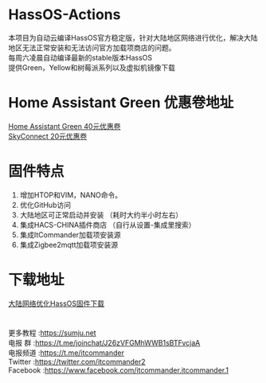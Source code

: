 # HassOS-Actions

本项目为自动云编译HassOS官方稳定版，针对大陆地区网络进行优化，解决大陆地区无法正常安装和无法访问官方加载项商店的问题。   
每周六凌晨自动编译最新的stable版本HassOS    
提供Green，Yellow和树莓派系列以及虚拟机镜像下载

# Home Assistant Green 优惠卷地址

[Home Assistant Green 40元优惠卷](https://sumju.net/?p=7943)   
[SkyConnect 20元优惠卷](https://sumju.net/?p=7943)  

# 固件特点

1. 增加HTOP和VIM，NANO命令。
2. 优化GitHub访问
3. 大陆地区可正常启动并安装 （耗时大约半小时左右）
4. 集成HACS-CHINA插件商店 （自行从设置-集成里搜索）
5. 集成ItCommander加载项安装源
6. 集成Zigbee2mqtt加载项安装源

# 下载地址

[大陆网络优化HassOS固件下载](https://pusfast.so169.com/5high/HassOS-Actions/releases)


#

更多教程    :https://sumju.net   
电报 群     :https://t.me/joinchat/J26zVFGMhWWB1sBTFvcjaA   
电报频道    :https://t.me/itcommander   
Twitter    :https://twitter.com/itcommander2   
Facebook   :https://www.facebook.com/itcommander.itcommander.1
